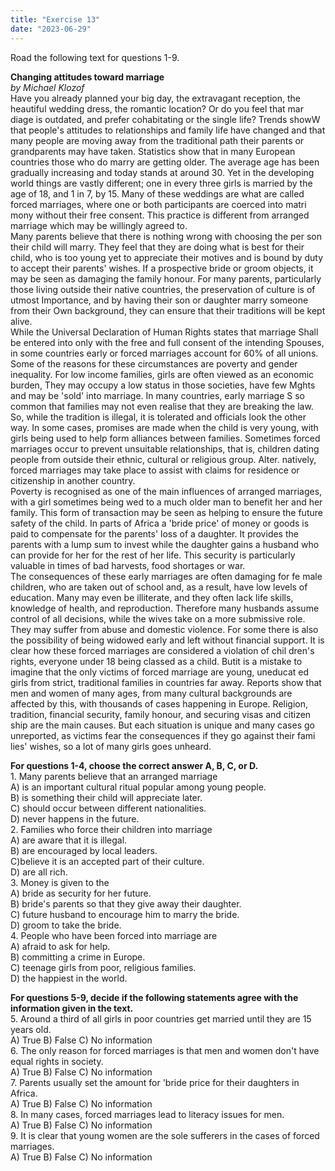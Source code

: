 ```yaml
---
title: "Exercise 13"
date: "2023-06-29"
---
```


Road the following text for questions 1-9.

**Changing attitudes toward marriage**  
_by Michael Klozof_  
Have you already planned your big day, the extravagant reception, the heautiful wedding dress, the romantic location? Or do you feel that mar diage is outdated, and prefer cohabitating or the single life? Trends showW that people's attitudes to relationships and family life have changed and that many people are moving away from the traditional path their parents or grandparents may have taken. Statistics show that in many European countries those who do marry are getting older. The average age has been gradually increasing and today stands at around 30. Yet in the developing world things are vastly different; one in every three girls is married by the age of 18, and 1 in 7, by 15. Many of these weddings are what are called forced marriages, where one or both participants are coerced into matri mony without their free consent. This practice is different from arranged marriage which may be willingly agreed to.  
Many parents believe that there is nothing wrong with choosing the per son their child will marry. They feel that they are doing what is best for their child, who is too young yet to appreciate their motives and is bound by duty to accept their parents' wishes. If a prospective bride or groom objects, it may be seen as damaging the family honour. For many parents, particularly those Iiving outside their native countries, the preservation of culture is of utmost Importance, and by having their son or daughter marry someone from their Own background, they can ensure that their traditions will be kept alive.  
While the Universal Declaration of Human Rights states that marriage Shall be entered into only with the free and full consent of the intending Spouses, in some countries early or forced marriages account for 60% of all unions. Some of the reasons for these circumstances are poverty and gender inequality. For low income families, girls are often viewed as an economic burden, They may occupy a low status in those societies, have few Mghts and may be 'sold' into marriage. In many countries, early marriage S so common that families may not even realise that they are breaking the law. So, while the tradition is illegal, it is tolerated and officials look the other way. In some cases, promises are made when the child is very young, with girls being used to help form alliances between families. Sometimes forced marriages occur to prevent unsuitable relationships, that is, children dating people from outside their ethnic, cultural or religious group. Alter. natively, forced marriages may take place to assist with claims for residence or citizenship in another country.  
Poverty is recognised as one of the main influences of arranged marriages, with a girl sometimes being wed to a much older man to benefit her and her family. This form of transaction may be seen as helping to ensure the future safety of the child. In parts of Africa a 'bride price' of money or goods is paid to compensate for the parents' loss of a daughter. It provides the parents with a lump sum to invest while the daughter gains a husband who can provide for her for the rest of her life. This security is particularly valuable in times of bad harvests, food shortages or war.  
The consequences of these early marriages are often damaging for fe male children, who are taken out of school and, as a result, have low levels of education. Many may even be illiterate, and they often lack life skills, knowledge of health, and reproduction. Therefore many husbands assume control of all decisions, while the wives take on a more submissive role. They may suffer from abuse and domestic violence. For some there is also the possibility of being widowed early and left without financial support. It is clear how these forced marriages are considered a violation of chil dren's rights, everyone under 18 being classed as a child. Butit is a mistake to imagine that the only victims of forced marriage are young, uneducat ed girls from strict, traditional families in countries far away. Reports show that men and women of many ages, from many cultural backgrounds are affected by this, with thousands of cases happening in Europe. Religion, tradition, financial security, family honour, and securing visas and citizen ship are the main causes. But each situation is unique and many cases go unreported, as victims fear the consequences if they go against their fami lies' wishes, so a lot of many girls goes unheard.

**For questions 1-4, choose the correct answer A, B, C, or D.**  
1\. Many parents believe that an arranged marriage  
A) is an important cultural ritual popular among young people.  
B) is something their child will appreciate later.  
C) should occur between different nationalities.  
D) never happens in the future.  
2\. Families who force their children into marriage  
A) are aware that it is illegal.  
B) are encouraged by local leaders.  
C)believe it is an accepted part of their culture.  
D) are all rich.  
3\. Money is given to the  
A) bride as security for her future.  
B) bride's parents so that they give away their daughter.  
C) future husband to encourage him to marry the bride.  
D) groom to take the bride.  
4\. People who have been forced into marriage are  
A) afraid to ask for help.  
B) committing a crime in Europe.  
C) teenage girls from poor, religious families.  
D) the happiest in the world.

**For questions 5-9, decide if the following statements agree with the information given in the text.**  
5\. Around a third of all girls in poor countries get married until they are 15 years old.  
A) True B) False C) No information  
6\. The only reason for forced marriages is that men and women don't have equal rights in society.  
A) True B) False C) No information  
7\. Parents usually set the amount for 'bride price for their daughters in Africa.  
A) True B) False C) No information  
8\. In many cases, forced marriages lead to literacy issues for men.  
A) True B) False C) No information  
9\. It is clear that young women are the sole sufferers in the cases of forced marriages.  
A) True B) False C) No information
